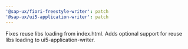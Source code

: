 ```yaml
---
'@sap-ux/fiori-freestyle-writer': patch
'@sap-ux/ui5-application-writer': patch
---
```


Fixes reuse libs loading from index.html. Adds optional support for reuse libs loading to ui5-application-writer.
